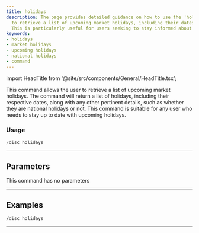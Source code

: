 ```yaml
---
title: holidays
description: The page provides detailed guidance on how to use the 'holidays' command
  to retrieve a list of upcoming market holidays, including their dates and types.
  This is particularly useful for users seeking to stay informed about upcoming events.
keywords:
- holidays
- market holidays
- upcoming holidays
- national holidays
- command
---
```


import HeadTitle from '@site/src/components/General/HeadTitle.tsx';

<HeadTitle title="discovery: holidays - Discord Reference | OpenBB Bot Docs" />

This command allows the user to retrieve a list of upcoming market holidays. The command will return a list of holidays, including their respective dates, along with any other pertinent details, such as whether they are national holidays or not. This command is suitable for any user who needs to stay up to date with upcoming holidays.

### Usage

```python wordwrap
/disc holidays
```

---

## Parameters

This command has no parameters



---

## Examples

```
/disc holidays
```
---
